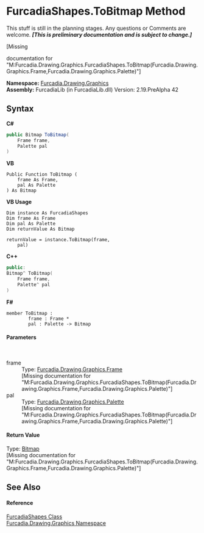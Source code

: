 # FurcadiaShapes.ToBitmap Method 
This stuff is still in the planning stages. Any questions or Comments are welcome. _**\[This is preliminary documentation and is subject to change.\]**_

\[Missing <summary> documentation for "M:Furcadia.Drawing.Graphics.FurcadiaShapes.ToBitmap(Furcadia.Drawing.Graphics.Frame,Furcadia.Drawing.Graphics.Palette)"\]

**Namespace:**&nbsp;<a href="N_Furcadia_Drawing_Graphics">Furcadia.Drawing.Graphics</a><br />**Assembly:**&nbsp;FurcadiaLib (in FurcadiaLib.dll) Version: 2.19.PreAlpha 42

## Syntax

**C#**<br />
``` C#
public Bitmap ToBitmap(
	Frame frame,
	Palette pal
)
```

**VB**<br />
``` VB
Public Function ToBitmap ( 
	frame As Frame,
	pal As Palette
) As Bitmap
```

**VB Usage**<br />
``` VB Usage
Dim instance As FurcadiaShapes
Dim frame As Frame
Dim pal As Palette
Dim returnValue As Bitmap

returnValue = instance.ToBitmap(frame, 
	pal)
```

**C++**<br />
``` C++
public:
Bitmap^ ToBitmap(
	Frame frame, 
	Palette^ pal
)
```

**F#**<br />
``` F#
member ToBitmap : 
        frame : Frame * 
        pal : Palette -> Bitmap 

```


#### Parameters
&nbsp;<dl><dt>frame</dt><dd>Type: <a href="T_Furcadia_Drawing_Graphics_Frame">Furcadia.Drawing.Graphics.Frame</a><br />\[Missing <param name="frame"/> documentation for "M:Furcadia.Drawing.Graphics.FurcadiaShapes.ToBitmap(Furcadia.Drawing.Graphics.Frame,Furcadia.Drawing.Graphics.Palette)"\]</dd><dt>pal</dt><dd>Type: <a href="T_Furcadia_Drawing_Graphics_Palette">Furcadia.Drawing.Graphics.Palette</a><br />\[Missing <param name="pal"/> documentation for "M:Furcadia.Drawing.Graphics.FurcadiaShapes.ToBitmap(Furcadia.Drawing.Graphics.Frame,Furcadia.Drawing.Graphics.Palette)"\]</dd></dl>

#### Return Value
Type: <a href="http://msdn2.microsoft.com/en-us/library/4e7y164x" target="_blank">Bitmap</a><br />\[Missing <returns> documentation for "M:Furcadia.Drawing.Graphics.FurcadiaShapes.ToBitmap(Furcadia.Drawing.Graphics.Frame,Furcadia.Drawing.Graphics.Palette)"\]

## See Also


#### Reference
<a href="T_Furcadia_Drawing_Graphics_FurcadiaShapes">FurcadiaShapes Class</a><br /><a href="N_Furcadia_Drawing_Graphics">Furcadia.Drawing.Graphics Namespace</a><br />